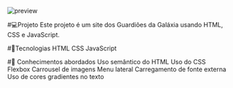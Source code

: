 ![preview](https://github.com/CaioC03/Landing-Page-Marvel-Guardioes-da-Galaxia/assets/74359592/28c3f68a-2968-4a8a-94e4-227f852929d4)

#💻Projeto
Este projeto é um site dos Guardiões da Galáxia usando HTML, CSS e JavaScript.

#🚀Tecnologias
HTML
CSS
JavaScript

#📔 Conhecimentos abordados
 Uso semântico do HTML
 Uso do CSS Flexbox
 Carrousel de imagens
 Menu lateral
 Carregamento de fonte externa
 Uso de cores gradientes no texto
